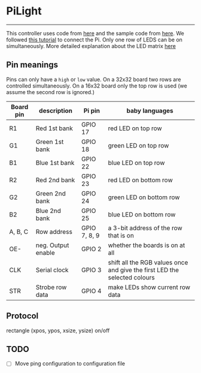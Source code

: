 # PiLight
-----

This controller uses code from [here](https://github.com/Boomerific/rpi-rgb-led-matrix) and the sample code from [here](http://www.linuxhowtos.org/C_C++/socket.htm). We followed [this tutorial](https://learn.adafruit.com/connecting-a-16x32-rgb-led-matrix-panel-to-a-raspberry-pi) to connect the Pi. Only one row of LEDS can be on simultaneously. More detailed explanation about the LED matrix [here](http://www.rayslogic.com/propeller/programming/AdafruitRGB/AdafruitRGB.htm)


## Pin meanings

Pins can only have a `high` or `low` value. On a 32x32 board two rows are
controlled simultaneously. On a 16x32 board only the top row is used (we assume
the second row is ignored.)

Board pin  | description        | Pi pin           | baby languages
---------- | ------------------ | ---------------- | --------------
R1         | Red 1st bank       | GPIO 17          | red LED on top row
G1         | Green 1st bank     | GPIO 18          | green LED on top row
B1         | Blue 1st bank      | GPIO 22          | blue LED on top row
R2         | Red 2nd bank       | GPIO 23          | red LED on bottom row
G2         | Green 2nd bank     | GPIO 24          | green LED on bottom row
B2         | Blue 2nd bank      | GPIO 25          | blue LED on bottom row
A, B, C    | Row address        | GPIO 7, 8, 9     | a 3-bit address of the row that is on
OE-        | neg. Output enable | GPIO 2           | whether the boards is on at all
CLK        | Serial clock       | GPIO 3           | shift all the RGB values once and give the first LED the selected colours
STR        | Strobe row data    | GPIO 4           | make LEDs show current row data

## Protocol
rectangle (xpos, ypos, xsize, ysize)
on/off

## TODO
 - [ ] Move ping configuration to configuration file
